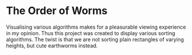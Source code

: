 # The Order of Worms

Visualising various algorithms makes for a pleasurable viewing experience in my opinion. Thus this project was created to display various sorting algorithms. The twist is that we are not sorting plain rectangles of varying heights, but cute earthworms instead.

